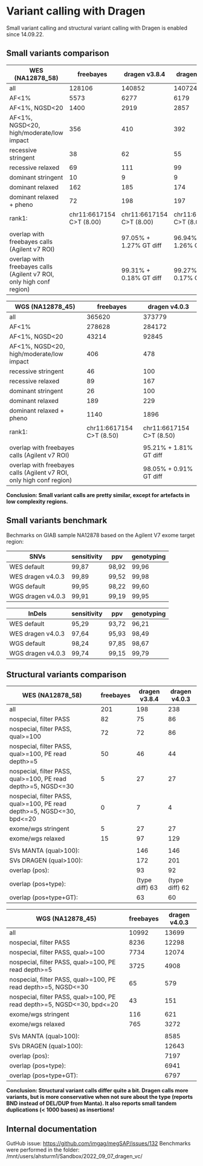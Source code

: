 # Variant calling with Dragen

Small variant calling and structural variant calling with Dragen is enabled since 14.09.22.

## Small variants comparison

|WES (NA12878_58)                                                     |freebayes               |dragen v3.8.4           |dragen v4.0.3           |
|---------------------------------------------------------------------|------------------------|------------------------|------------------------|
|all                                                                  |128106                  |140852                  |140724                  |
|AF<1%                                                                |5573                    |6277                    |6179                    |
|AF<1%, NGSD<20                                                       |1400                    |2919                    |2857                    |
|AF<1%, NGSD<20, high/moderate/low impact                             |356                     |410                     |392                     |
|recessive stringent                                                  |38                      |62                      |55                      |
|recessive relaxed                                                    |69                      |111                     |99                      |
|dominant stringent                                                   |10                      |9                       |9                       |
|dominant relaxed                                                     |162                     |185                     |174                     |
|dominant relaxed + pheno                                             |72                      |198                     |197                     |
|rank1:                                                               |chr11:6617154 C>T (8.00)|chr11:6617154 C>T (8.00)|chr11:6617154 C>T (8.00)|
|                                                                     |                        |                        |                        |
|overlap with freebayes calls (Agilent v7 ROI)                        |                        |97.05% + 1.27% GT diff  |96.94% + 1.26% GT diff  |
|overlap with freebayes calls  (Agilent v7 ROI, only high conf region)|                        |99.31% + 0.18% GT diff  |99.27% + 0.17%  GT diff |


|WGS (NA12878_45)                                                     |freebayes               |dragen v4.0.3           |
|---------------------------------------------------------------------|------------------------|------------------------|
|all                                                                  |365620                  |373779                  |
|AF<1%                                                                |278628                  |284172                  |
|AF<1%, NGSD<20                                                       |43214                   |92845                   |
|AF<1%, NGSD<20, high/moderate/low impact                             |406                     |478                     |
|recessive stringent                                                  |46                      |100                     |
|recessive relaxed                                                    |89                      |167                     |
|dominant stringent                                                   |26                      |100                     |
|dominant relaxed                                                     |189                     |229                     |
|dominant relaxed + pheno                                             |1140                    |1896                    |
|rank1:                                                               |chr11:6617154 C>T (8.50)|chr11:6617154 C>T (8.50)|
|                                                                     |                        |                        |
|overlap with freebayes calls (Agilent v7 ROI)                        |                        |95.21% + 1.81%  GT diff |
|overlap with freebayes calls  (Agilent v7 ROI, only high conf region)|                        |98.05% + 0.91%  GT diff |

**Conclusion: Small variant calls are pretty similar, except for artefacts in low complexity regions.**

## Small variants benchmark

Bechmarks on GIAB sample NA12878 based on the Agilent V7 exome target region:

|SNVs                                                                 |sensitivity             |ppv                     |genotyping|
|---------------------------------------------------------------------|------------------------|------------------------|----------|
|WES default                                                          |99,87                   |98,92                   |99,96     |
|WES dragen v4.0.3                                                    |99,89                   |99,52                   |99,98     |
|WGS default                                                          |99,95                   |98,22                   |99,60     |
|WGS dragen v4.0.3                                                    |99,91                   |99,19                   |99,95     |

|InDels                                                               |sensitivity             |ppv                     |genotyping|
|---------------------------------------------------------------------|------------------------|------------------------|----------|
|WES default                                                          |95,29                   |93,72                   |96,21     |
|WES dragen v4.0.3                                                    |97,64                   |95,93                   |98,49     |
|WGS default                                                          |98,24                   |97,85                   |98,67     |
|WGS dragen v4.0.3                                                    |99,74                   |99,15                   |99,79     |


## Structural variants comparison

|WES (NA12878_58)                                                      |freebayes               |dragen v3.8.4           |dragen v4.0.3 |
|----------------------------------------------------------------------|------------------------|------------------------|--------------|
|all                                                                   |201                     |198                     |238           |
|nospecial, filter PASS                                                |82                      |75                      |86            |
|nospecial, filter PASS, qual>=100                                     |72                      |72                      |86            |
|nospecial, filter PASS, qual>=100, PE read depth>=5                   |50                      |46                      |44            |
|nospecial, filter PASS, qual>=100, PE read depth>=5, NGSD<=30         |5                       |27                      |27            |
|nospecial, filter PASS, qual>=100, PE read depth>=5, NGSD<=30, bpd<=20|0                       |7                       |4             |
|exome/wgs stringent                                                   |5                       |27                      |27            |
|exome/wgs relaxed                                                     |15                      |97                      |129           |
|                                                                      |                        |                        |              |
|SVs MANTA (qual>100):                                                 |                        |146                     |146           |
|SVs DRAGEN (qual>100):                                                |                        |172                     |201           |
|overlap (pos):                                                        |                        |93                      |92            |
|overlap (pos+type):                                                   |                        |(type diff) 63          |(type diff) 62|
|overlap (pos+type+GT):                                                |                        |63                      |60            |

|WGS (NA12878_45)                                                      |freebayes               |dragen v4.0.3           |
|----------------------------------------------------------------------|------------------------|------------------------|
|all                                                                   |10992                   |13699                   |
|nospecial, filter PASS                                                |8236                    |12298                   |
|nospecial, filter PASS, qual>=100                                     |7734                    |12074                   |
|nospecial, filter PASS, qual>=100, PE read depth>=5                   |3725                    |4908                    |
|nospecial, filter PASS, qual>=100, PE read depth>=5, NGSD<=30         |65                      |579                     |
|nospecial, filter PASS, qual>=100, PE read depth>=5, NGSD<=30, bpd<=20|43                      |151                     |
|exome/wgs stringent                                                   |116                     |621                     |
|exome/wgs relaxed                                                     |765                     |3272                    |
|                                                                      |                        |                        |
|SVs MANTA (qual>100):                                                 |                        |8585                    |
|SVs DRAGEN (qual>100):                                                |                        |12643                   |
|overlap (pos):                                                        |                        |7197                    |
|overlap (pos+type):                                                   |                        |6941                    |
|overlap (pos+type+GT):                                                |                        |6797                    |


**Conclusion: Structural variant calls differ quite a bit. Dragen calls more variants, but is more conservative when not sure about the type (reports BND instead of DEL/DUP from Manta). It also reports small tandem duplications (< 1000 bases) as insertions!**

## Internal documentation

GutHub issue: https://github.com/imgag/megSAP/issues/132
Benchmarks were performed in the folder: /mnt/users/ahsturm1/Sandbox/2022\_09\_07\_dragen\_vc/

